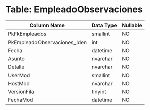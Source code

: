 # Table: EmpleadoObservaciones

| Column Name | Data Type | Nullable |
|-------------|-----------|----------|
| PkFkEmpleados | smallint | NO |
| PkEmpleadoObservaciones_Iden | int | NO |
| Fecha | datetime | NO |
| Asunto | nvarchar | NO |
| Detalle | nvarchar | NO |
| UserMod | smallint | NO |
| HostMod | nvarchar | NO |
| VersionFila | tinyint | NO |
| FechaMod | datetime | NO |
